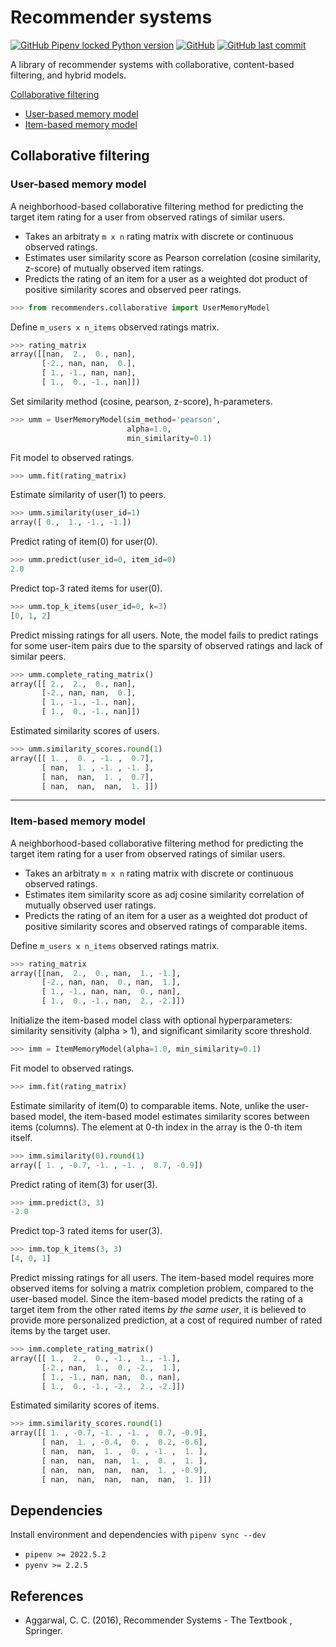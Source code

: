 # Recommender systems

[![GitHub Pipenv locked Python version](https://img.shields.io/github/pipenv/locked/python-version/olekssy/recommender-primer)](Pipfile)
[![GitHub](https://img.shields.io/github/license/olekssy/recommender-primer)](LICENSE)
[![GitHub last commit](https://img.shields.io/github/last-commit/olekssy/recommender-primer)](https://github.com/olekssy/recommender-primer/commits/main)

A library of recommender systems with collaborative, content-based filtering, and hybrid models.

[Collaborative filtering](#collaborative-filtering)

* [User-based memory model](#user-based-memory-model)
* [Item-based memory model](#item-based-memory-model)

## Collaborative filtering

### User-based memory model

A neighborhood-based collaborative filtering method for predicting the target item rating for a user from observed ratings of similar users.

* Takes an arbitraty `m x n` rating matrix with discrete or continuous observed ratings.
* Estimates user similarity score as Pearson correlation (cosine similarity, z-score) of mutually observed item ratings.
* Predicts the rating of an item for a user as a weighted dot product of positive similarity scores and observed peer ratings.

```python
>>> from recommenders.collaborative import UserMemoryModel
```

Define `m_users x n_items` observed ratings matrix.

```python
>>> rating_matrix
array([[nan,  2.,  0., nan],
       [-2., nan, nan,  0.],
       [ 1., -1., nan, nan],
       [ 1.,  0., -1., nan]])
```

Set similarity method (cosine, pearson, z-score), h-parameters.

```python
>>> umm = UserMemoryModel(sim_method='pearson',
                          alpha=1.0,
                          min_similarity=0.1)
```

Fit model to observed ratings.

```python
>>> umm.fit(rating_matrix)
```

Estimate similarity of user(1) to peers.

```python
>>> umm.similarity(user_id=1)
array([ 0.,  1., -1., -1.])
```

Predict rating of item(0) for user(0).

```python
>>> umm.predict(user_id=0, item_id=0)
2.0
```

Predict top-3 rated items for user(0).

```python
>>> umm.top_k_items(user_id=0, k=3)
[0, 1, 2]
```

Predict missing ratings for all users.
Note, the model fails to predict ratings for some user-item pairs due to the sparsity of observed ratings and lack of similar peers.

```python
>>> umm.complete_rating_matrix()
array([[ 2.,  2.,  0., nan],
       [-2., nan, nan,  0.],
       [ 1., -1., -1., nan],
       [ 1.,  0., -1., nan]])
```

Estimated similarity scores of users.

```python
>>> umm.similarity_scores.round(1)
array([[ 1. ,  0. , -1. ,  0.7],
       [ nan,  1. , -1. , -1. ],
       [ nan,  nan,  1. ,  0.7],
       [ nan,  nan,  nan,  1. ]])
```

---

### Item-based memory model

A neighborhood-based collaborative filtering method for predicting the target item rating for a user from observed ratings of similar users.

* Takes an arbitraty `m x n` rating matrix with discrete or continuous observed ratings.
* Estimates item similarity score as adj cosine similarity correlation of mutually observed user ratings.
* Predicts the rating of an item for a user as a weighted dot product of positive similarity scores and observed ratings of comparable items.

Define `m_users x n_items` observed ratings matrix.

```python
>>> rating_matrix
array([[nan,  2.,  0., nan,  1., -1.],
       [-2., nan, nan,  0., nan,  1.],
       [ 1., -1., nan, nan,  0., nan],
       [ 1.,  0., -1., nan,  2., -2.]])
```

Initialize the item-based model class with optional hyperparameters: similarity sensitivity (alpha > 1), and significant similarity score threshold.

```python
>>> imm = ItemMemoryModel(alpha=1.0, min_similarity=0.1)
```

Fit model to observed ratings.

```python
>>> imm.fit(rating_matrix)
```

Estimate similarity of item(0) to comparable items.
Note, unlike the user-based model, the item-based model estimates similarity scores between items (columns).
The element at 0-th index in the array is the 0-th item itself.

```python
>>> imm.similarity(0).round(1)
array([ 1. , -0.7, -1. , -1. ,  0.7, -0.9])
```

Predict rating of item(3) for user(3).

```python
>>> imm.predict(3, 3)
-2.0
```

Predict top-3 rated items for user(3).

```python
>>> imm.top_k_items(3, 3)
[4, 0, 1]
```

Predict missing ratings for all users.
The item-based model requires more observed items for solving a matrix completion problem, compared to the user-based model.
Since the item-based model predicts the rating of a target item from the other rated items _by the same user_, it is believed to provide more personalized prediction, at a cost of required number of rated items by the target user.

```python
>>> imm.complete_rating_matrix()
array([[ 1.,  2.,  0., -1.,  1., -1.],
       [-2., nan,  1.,  0., -2.,  1.],
       [ 1., -1., nan, nan,  0., nan],
       [ 1.,  0., -1., -2.,  2., -2.]])
```

Estimated similarity scores of items.

```python
>>> imm.similarity_scores.round(1)
array([[ 1. , -0.7, -1. , -1. ,  0.7, -0.9],
       [ nan,  1. , -0.4,  0. ,  0.2, -0.6],
       [ nan,  nan,  1. ,  0. , -1. ,  1. ],
       [ nan,  nan,  nan,  1. ,  0. ,  1. ],
       [ nan,  nan,  nan,  nan,  1. , -0.9],
       [ nan,  nan,  nan,  nan,  nan,  1. ]])
```

## Dependencies

Install environment and dependencies with `pipenv sync --dev`

* `pipenv >= 2022.5.2`
* `pyenv >= 2.2.5`

## References

* Aggarwal, C. C. (2016), Recommender Systems - The Textbook , Springer.
